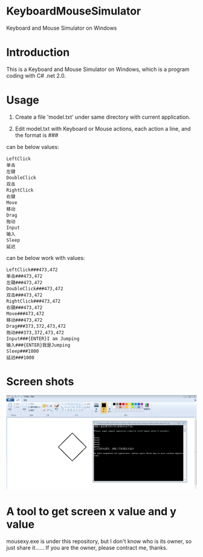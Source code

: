 # KeyboardMouseSimulator
Keyboard and Mouse Simulator on Windows


# Introduction

This is a Keyboard and Mouse Simulator on Windows, which is a program coding with C# .net 2.0.


# Usage

1. Create a file 'model.txt' under same directory with current application.

2. Edit model.txt with Keyboard or Mouse actions, each action a line, and the format is <actionname>###<actionvalue>

<actionname> can be below values:
```
LeftClick
单击
左键
DoubleClick
双击
RightClick
右键
Move
移动
Drag
拖动
Input
输入
Sleep
延迟
```
<actionvalue> can be below work with <actionname> values:
```
LeftClick###473,472
单击###473,472
左键###473,472
DoubleClick###473,472
双击###473,472
RightClick###473,472
右键###473,472
Move###473,472
移动###473,472
Drag###373,372,473,472
拖动###373,372,473,472
Input###{ENTER}I am Jumping
输入###{ENTER}我是Jumping
Sleep###1000
延迟###1000
```


# Screen shots
![Alt text](modelScreenshot.PNG?raw=true "model Screen Shot")

# A tool to get screen x value and y value

mousexy.exe is under this repository, but I don't know who is its owner, so just share it...... If you are the owner, please contract me, thanks.
